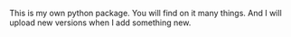 This is my own python package.
You will find on it many things.
And I will upload new versions when I add something new.
